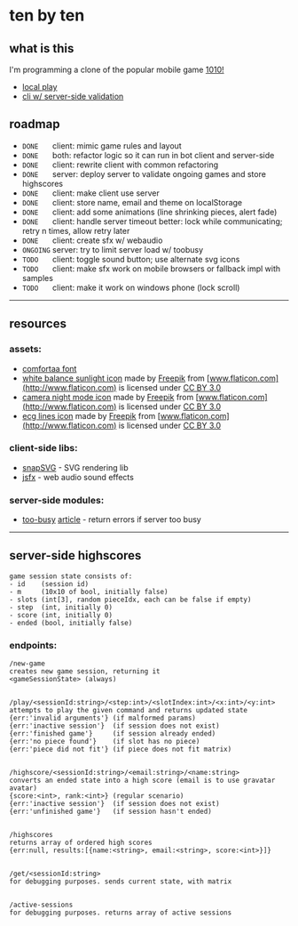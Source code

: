 # ten by ten

## what is this

I'm programming a clone of the popular mobile game [1010!](http://1010ga.me/)  

* [local play](http://rawgit.com/JosePedroDias/tenbyten/master/local.html)
* [cli w/ server-side validation](http://rawgit.com/JosePedroDias/tenbyten/master/index.html)


## roadmap

* `DONE   ` client: mimic game rules and layout
* `DONE   ` both:   refactor logic so it can run in bot client and server-side
* `DONE   ` client: rewrite client with common refactoring
* `DONE   ` server: deploy server to validate ongoing games and store highscores
* `DONE   ` client: make client use server
* `DONE   ` client: store name, email and theme on localStorage
* `DONE   ` client: add some animations (line shrinking pieces, alert fade)
* `DONE   ` client: handle server timeout better: lock while communicating; retry n times, allow retry later
* `DONE   ` client: create sfx w/ webaudio
* `ONGOING` server: try to limit server load w/ toobusy
* `TODO   ` client: toggle sound button; use alternate svg icons
* `TODO   ` client: make sfx work on mobile browsers or fallback impl with samples
* `TODO   ` client: make it work on windows phone (lock scroll)


----


## resources

### assets:
* [comfortaa font](http://www.dafont.com/pt/comfortaa.font)
* [white balance sunlight icon](http://www.flaticon.com/free-icon/white-balance-sunlight-mode_61401) made by [Freepik](http://www.freepik.com) from [www.flaticon.com](http://www.flaticon.com) is licensed under [CC BY 3.0](http://creativecommons.org/licenses/by/3.0/)
* [camera night mode icon](http://www.flaticon.com/free-icon/camera-night-mode_61412) made by [Freepik](http://www.freepik.com) from [www.flaticon.com](http://www.flaticon.com) is licensed under [CC BY 3.0](http://creativecommons.org/licenses/by/3.0/)
* [ecg lines icon](http://www.flaticon.com/free-icon/ecg-lines_26589) made by [Freepik](http://www.freepik.com) from [www.flaticon.com](http://www.flaticon.com) is licensed under [CC BY 3.0](http://creativecommons.org/licenses/by/3.0/)


### client-side libs:
* [snapSVG](http://snapsvg.io/) - SVG rendering lib
* [jsfx](https://github.com/loov/jsfx) - web audio sound effects

### server-side modules:
* [too-busy](https://github.com/lloyd/node-toobusy) [article](https://hacks.mozilla.org/2013/01/building-a-node-js-server-that-wont-melt-a-node-js-holiday-season-part-5) - return errors if server too busy


----


## server-side highscores

    game session state consists of:
    - id    (session id)
    - m     (10x10 of bool, initially false)
    - slots (int[3], random pieceIdx, each can be false if empty)
    - step  (int, initially 0)
    - score (int, initially 0)
    - ended (bool, initially false)


### endpoints:
    
    /new-game
    creates new game session, returning it
    <gameSessionState> (always)
    
    
    /play/<sessionId:string>/<step:int>/<slotIndex:int>/<x:int>/<y:int>
    attempts to play the given command and returns updated state
    {err:'invalid arguments'} (if malformed params)    
    {err:'inactive session'}  (if session does not exist)
    {err:'finished game'}     (if session already ended)
    {err:'no piece found'}    (if slot has no piece)
    {err:'piece did not fit'} (if piece does not fit matrix)
    
    
    /highscore/<sessionId:string>/<email:string>/<name:string>
    converts an ended state into a high score (email is to use gravatar avatar)
    {score:<int>, rank:<int>} (regular scenario)
    {err:'inactive session'}  (if session does not exist)
    {err:'unfinished game'}   (if session hasn't ended)
    
    
    /highscores
    returns array of ordered high scores
    {err:null, results:[{name:<string>, email:<string>, score:<int>}]}
    
    
    /get/<sessionId:string>
    for debugging purposes. sends current state, with matrix
    
    
    /active-sessions
    for debugging purposes. returns array of active sessions
